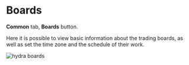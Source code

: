 # Boards

**Common** tab, **Boards** button.

Here it is possible to view basic information about the trading boards, as well as set the time zone and the schedule of their work.

![hydra boards](~/images/hydra_boards.png)
